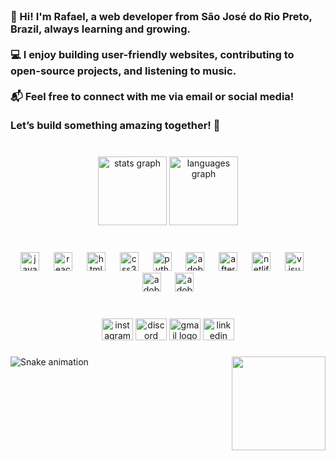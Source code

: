 <br clear="both">

<h3 align="left">👋 Hi! I'm Rafael, a web developer from São José do Rio Preto, Brazil, always learning and growing.<br><br>💻 I enjoy building user-friendly websites, contributing to open-source projects, and listening to music.<br><br>📬 Feel free to connect with me via email or social media!<br><br>Let’s build something amazing together! 🚀</h3>

###

<br clear="both">

<div align="center">
  <img src="https://github-readme-stats.vercel.app/api?username=leaf&hide_title=false&hide_rank=false&show_icons=true&include_all_commits=false&count_private=true&disable_animations=false&theme=dracula&locale=pt-br&hide_border=true&custom_title=Status" height="110" alt="stats graph"  />
  <img src="https://github-readme-stats.vercel.app/api/top-langs?username=leaf&locale=pt-br&hide_title=false&layout=compact&card_width=320&langs_count=3&theme=dracula&hide_border=true&custom_title=Linguagens" height="110" alt="languages graph"  />
</div>

###

<br clear="both">

<div align="center">
  <img src="https://cdn.jsdelivr.net/gh/devicons/devicon/icons/javascript/javascript-original.svg" height="30" alt="javascript logo"  />
  <img width="15" />
  <img src="https://cdn.jsdelivr.net/gh/devicons/devicon/icons/react/react-original.svg" height="30" alt="react logo"  />
  <img width="15" />
  <img src="https://cdn.jsdelivr.net/gh/devicons/devicon/icons/html5/html5-original.svg" height="30" alt="html5 logo"  />
  <img width="15" />
  <img src="https://cdn.jsdelivr.net/gh/devicons/devicon/icons/css3/css3-original.svg" height="30" alt="css3 logo"  />
  <img width="15" />
  <img src="https://cdn.jsdelivr.net/gh/devicons/devicon/icons/python/python-original.svg" height="30" alt="python logo"  />
  <img width="15" />
  <img src="https://skillicons.dev/icons?i=ps" height="30" alt="adobephotoshop logo"  />
  <img width="15" />
  <img src="https://cdn.simpleicons.org/adobeaftereffects/9999FF" height="30" alt="aftereffects logo"  />
  <img width="15" />
  <img src="https://cdn.simpleicons.org/netlify/00C7B7" height="30" alt="netlify logo"  />
  <img width="15" />
  <img src="https://cdn.jsdelivr.net/gh/devicons/devicon/icons/visualstudio/visualstudio-plain.svg" height="30" alt="visualstudio logo"  />
  <img width="15" />
  <img src="https://skillicons.dev/icons?i=ae" height="30" alt="adobeaftereffects logo"  />
  <img width="15" />
  <img src="https://skillicons.dev/icons?i=ai" height="30" alt="adobeillustrator logo"  />
</div>

###

<br clear="both">

<div align="center">
  <img src="https://raw.githubusercontent.com/maurodesouza/profile-readme-generator/master/src/assets/icons/social/instagram/default.svg" width="50" height="35" alt="instagram logo"  />
  <img src="https://raw.githubusercontent.com/maurodesouza/profile-readme-generator/master/src/assets/icons/social/discord/default.svg" width="50" height="35" alt="discord logo"  />
  <img src="https://raw.githubusercontent.com/maurodesouza/profile-readme-generator/master/src/assets/icons/social/gmail/default.svg" width="50" height="35" alt="gmail logo"  />
  <img src="https://raw.githubusercontent.com/maurodesouza/profile-readme-generator/master/src/assets/icons/social/linkedin/default.svg" width="50" height="35" alt="linkedin logo"  />
</div>

###

<img align="right" height="150" src="https://user-images.githubusercontent.com/74038190/213910345-87a0070d-e6be-4864-b0a1-7e2133e3dae2.png"  />

###

<img src="https://raw.githubusercontent.com/leaf/leaf/output/snake.svg" alt="Snake animation" />

###
